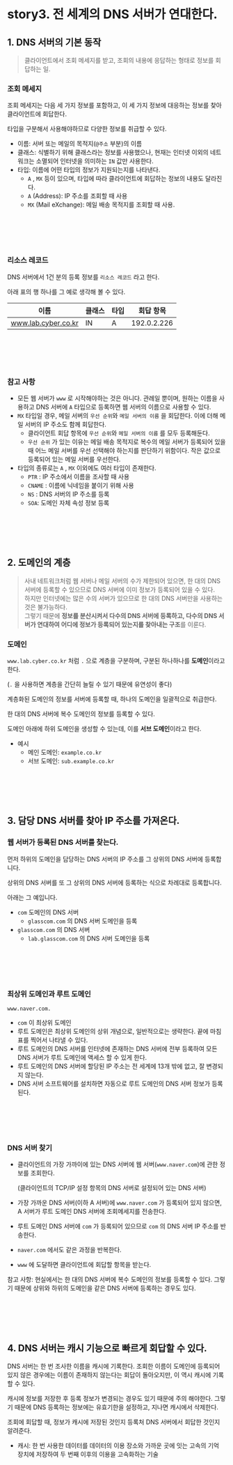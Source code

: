 # story3. 전 세계의 DNS 서버가 연대한다.

## 1. DNS 서버의 기본 동작

> 클라이언트에서 조회 메세지를 받고, 조회의 내용에 응답하는 형태로 정보를 회답하는 일.

### 조회 메세지

조회 메세지는 다음 세 가지 정보를 포함하고, 이 세 가지 정보에 대응하는 정보를 찾아 클라이언트에 회답한다.  

타입을 구분해서 사용해야하므로 다양한 정보를 취급할 수 있다.  

- 이름: 서버 또는 메일의 목적지(`@주소` 부분)의 이름  
- 클래스: 식별하기 위해 클래스라는 정보를 사용했으나, 현재는 인터넷 이외의 네트워크는 소멸되어 인터넷을 의미하는 `IN` 값만 사용한다.  
- 타입: 이름에 어떤 타입의 정보가 지원되는지를 나타낸다.  
    - `A` , `MX` 등이 있으며, 타입에 따라 클라이언트에 회답하는 정보의 내용도 달라진다.  
    - `A` (Address): IP 주소를 조회할 때 사용  
    - `MX` (Mail eXchange): 메일 배송 목적지를 조회할 때 사용.  

<br><br><br><br>

### 리소스 레코드

DNS 서버에서 1건 분의 등록 정보를 `리소스 레코드` 라고 한다.  

아래 표의 행 하나를 그 예로 생각해 볼 수 있다.  

| 이름 | 클래스 | 타입 | 회답 항목 |
| --- | --- | --- | --- |
| www.lab.cyber.co.kr | IN | A | 192.0.2.226 |

<br><br><br><br>

### 참고 사항  

- 모든 웹 서버가 `www` 로 시작해야하는 것은 아니다. 관례일 뿐이며, 원하는 이름을 사용하고 DNS 서버에 `A`  타입으로 등록하면 웹 서버의 이름으로 사용할 수 있다.  
- `MX` 타입일 경우, 메일 서버의 `우선 순위`와 `메일 서버의 이름` 을 회답한다. 이에 더해 메일 서버의 IP 주소도 함께 회답한다.  
    - 클라이언트 회답 항목에 `우선 순위`와 `메일 서버의 이름` 를 모두 등록해둔다.  
    - `우선 순위` 가 있는 이유는 메일 배송 목적지로 복수의 메일 서버가 등록되어 있을 때 어느 메일 서버를 우선 선택해야 하는지를 판단하기 위함이다. 작은 값으로 등록되어 있는 메일 서버를 우선한다.  
- 타입의 종류로는 `A` , `MX`  이외에도 여러 타입이 존재한다.  
    - `PTR` : IP 주소에서 이름을 조사할 때 사용  
    - `CNAME` : 이름에 닉네임을 붙이기 위해 사용  
    - `NS` : DNS 서버의 IP 주소를 등록  
    - `SOA`: 도메인 자체 속성 정보 등록  

<br><br><br><br>

## 2. 도메인의 계층

> 사내 네트워크처럼 웹 서버나 메일 서버의 수가 제한되어 있으면, 한 대의 DNS 서버에 등록할 수 있으므로 DNS 서버에 이미 정보가 등록되어 있을 수 있다.  
하지만 인터넷에는 많은 수의 서버가 있으므로 한 대의 DNS 서버만을 사용하는 것은 불가능하다.  
그렇기 때문에 **정보를 분산시켜서 다수의 DNS 서버에 등록하고, 다수의 DNS 서버가 연대하여 어디에 정보가 등록되어 있는지를 찾아내는 구조**를 이룬다.  
>


### 도메인

`www.lab.cyber.co.kr` 처럼 `.` 으로 계층을 구분하며, 구분된 하나하나를 **도메인**이라고 한다.  

(`.` 을 사용하면 계층을 간단히 늘릴 수 있기 때문에 유연성이 좋다)  

계층화된 도메인의 정보를 서버에 등록할 때, 하나의 도메인을 일괄적으로 취급한다.  

한 대의 DNS 서버에 복수 도메인의 정보를 등록할 수 있다.  
 
도메인 아래에 하위 도메인을 생성할 수 있는데, 이를 **서브 도메인**이라고 한다.  

- 예시  
    - 메인 도메인: `example.co.kr`  
    - 서브 도메인: `sub.example.co.kr`  

<br><br><br><br>

## 3. 담당 DNS 서버를 찾아 IP 주소를 가져온다.  

### 웹 서버가 등록된 DNS 서버를 찾는다.

먼저 하위의 도메인을 담당하는 DNS 서버의 IP 주소를 그 상위의 DNS 서버에 등록합니다.  

상위의 DNS 서버를 또 그 상위의 DNS 서버에 등록하는 식으로 차례대로 등록합니다.  

아래는 그 예입니다.  

- `com` 도메인의 DNS 서버
    - `glasscom.com` 의 DNS 서버 도메인을 등록
- `glasscom.com` 의 DNS 서버
    - `lab.glasscom.com` 의 DNS 서버 도메인을 등록

<br><br><br><br>

### 최상위 도메인과 루트 도메인

`www.naver.com.`

- `com` 이 최상위 도메인  
- 루트 도메인은 최상위 도메인의 상위 개념으로, 일반적으로는 생략한다. 끝에 마침표를 찍어서 나타낼 수 있다.  
- 루트 도메인의 DNS 서버를 인터넷에 존재하는 DNS 서버에 전부 등록하여 모든 DNS 서버가 루트 도메인에 액세스 할 수 있게 한다.  
- 루트 도메인의 DNS 서버에 할당된 IP 주소는 전 세계에 13개 밖에 없고, 잘 변경되지 않는다.  
- DNS 서버 소프트웨어를 설치하면 자동으로 루트 도메인의 DNS 서버 정보가 등록된다.  

<br><br><br><br>

### DNS 서버 찾기

- 클라이언트의 가장 가까이에 있는 DNS 서버에 웹 서버(`www.naver.com`)에 관한 정보를 조회한다.  

  (클라이언트의 TCP/IP 설정 항목의 DNS 서버로 설정되어 있는 DNS 서버)  

- 가장 가까운 DNS 서버(이하 A 서버)에 `www.naver.com` 가 등록되어 있지 않으면, A 서버가 루트 도메인 DNS 서버에 조회메세지를 전송한다.
- 루트 도메인 DNS 서버에 `com` 가 등록되어 있으므로  `com` 의 DNS 서버 IP 주소를 반송한다.
- `naver.com` 에서도 같은 과정을 반복한다.
- `www` 에 도달하면 클라이언트에 회답할 항목을 받는다.

참고 사항: 현실에서는 한 대의 DNS 서버에 복수 도메인의 정보를 등록할 수 있다. 그렇기 때문에 상위와 하위의 도메인을 같은 DNS 서버에 등록하는 경우도 있다.  

<br><br><br><br>

## 4. DNS 서버는 캐시 기능으로 빠르게 회답할 수 있다.

DNS 서버는 한 번 조사한 이름을 캐시에 기록한다. 조회한 이름이 도메인에 등록되어 있지 않은 경우에는 이름이 존재하지 않는다는 회답이 돌아오지만, 이 역시 캐시에 기록할 수 있다.  

캐시에 정보를 저장한 후 등록 정보가 변경되는 경우도 있기 때문에 주의 해야한다. 그렇기 때문에 DNS 등록하는 정보에는 유효기한을 설정하고, 지나면 캐시에서 삭제한다.  

조회에 회답할 때, 정보가 캐시에 저장된 것인지 등록처 DNS 서버에서 회답한 것인지 알려준다.  

- 캐시: 한 번 사용한 데이터를 데이터의 이용 장소와 가까운 곳에 잇는 고속의 기억 장치에 저장하여 두 번째 이후의 이용을 고속화하는 기술  
